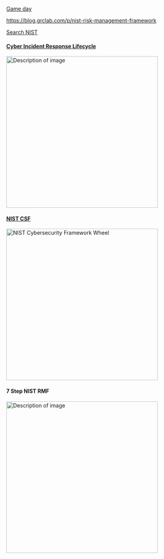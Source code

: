 [Game day](https://wa.aws.amazon.com/wellarchitected/2020-07-02T19-33-23/wat.concept.gameday.en.html)

https://blog.grclab.com/p/nist-risk-management-framework

[Search NIST](https://www.nist.gov/search?s=Incident+response)

#### [Cyber Incident Response Lifecycle](https://axaxl.com/fast-fast-forward/articles/the-cyber-incident-response-lifecycle)
<img src="https://axaxl.com/fast-fast-forward/articles/-/media/axaxl/images/fast-fast-forward/2020/cyberincidentresponsecycle_axa-xl_graphic2.png?h=371&w=600&hash=1DFFAAECAD3E58E158B1FF96A9B7126A" width="400" alt="Description of image">

#### [NIST CSF](https://www.nist.gov/cyberframework)
<img src="https://csrc.nist.gov/csrc/media/projects/cybersecurity-framework/images-media/CSFwheel.png" width="400" alt="NIST Cybersecurity Framework Wheel">


#### __7__ Step NIST RMF
<img src="https://substackcdn.com/image/fetch/w_1456,c_limit,f_webp,q_auto:good,fl_progressive:steep/https%3A%2F%2Fsubstack-post-media.s3.amazonaws.com%2Fpublic%2Fimages%2F8786f895-3522-435f-bd4d-155ac76297f6_1539x1472.png" width="400" alt="Description of image">
